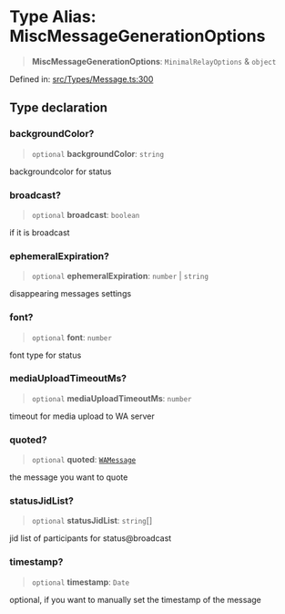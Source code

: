 # Type Alias: MiscMessageGenerationOptions

> **MiscMessageGenerationOptions**: `MinimalRelayOptions` & `object`

Defined in: [src/Types/Message.ts:300](https://github.com/Fokusdotid/bail/blob/cf6cc85134e12081bc635cea02cc0eee74033a81/src/Types/Message.ts#L300)

## Type declaration

### backgroundColor?

> `optional` **backgroundColor**: `string`

backgroundcolor for status

### broadcast?

> `optional` **broadcast**: `boolean`

if it is broadcast

### ephemeralExpiration?

> `optional` **ephemeralExpiration**: `number` \| `string`

disappearing messages settings

### font?

> `optional` **font**: `number`

font type for status

### mediaUploadTimeoutMs?

> `optional` **mediaUploadTimeoutMs**: `number`

timeout for media upload to WA server

### quoted?

> `optional` **quoted**: [`WAMessage`](WAMessage.md)

the message you want to quote

### statusJidList?

> `optional` **statusJidList**: `string`[]

jid list of participants for status@broadcast

### timestamp?

> `optional` **timestamp**: `Date`

optional, if you want to manually set the timestamp of the message
